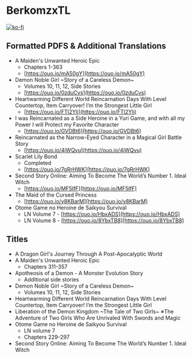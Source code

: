 # BerkomzxTL

[![ko-fi](https://ko-fi.com/img/githubbutton_sm.svg)](https://ko-fi.com/I2I117SQUE)

## Formatted PDFS & Additional Translations
- A Maiden's Unwanted Heroic Epic
  - Chapters 1-363
  - [https://ouo.io/mA50gY](https://ouo.io/mA50gY)
- Demon Noble Girl \~Story of a Careless Demon\~
  - Volumes 10, 11, 12, Side Stories
  - [https://ouo.io/0zduCvs](https://ouo.io/0zduCvs)
- Heartwarming Different World Reincarnation Days With Level Countertop, Item Carryover! I’m the Strongest Little Girl
  - [https://ouo.io/FTI2Ylj](https://ouo.io/FTI2Ylj)
- I was Reincarnated as a Side Heroine in a Yuri Game, and with all my Power I will Protect my Favorite Character
  - [https://ouo.io/GVDBt6](https://ouo.io/GVDBt6)
- Reincarnated as the Narrow-Eyed Character in a Magical Girl Battle Story
  - [https://ouo.io/4jWQvu](https://ouo.io/4jWQvu)
- Scarlet Lily Bond
  - Completed
  - [https://ouo.io/7gRrHWK](https://ouo.io/7gRrHWK)
- Second Story Online: Aiming To Become The World’s Number 1. Ideal Witch
  - [https://ouo.io/MF5IfF](https://ouo.io/MF5IfF)
- The Maid of the Cursed Princess
  - [https://ouo.io/y8KBarM](https://ouo.io/y8KBarM)
- Otome Game no Heroine de Saikyou Survival
  - LN Volume 7 - [https://ouo.io/HbxADS](https://ouo.io/HbxADS)
  - LN Volume 8 - [https://ouo.io/8YbxTB8](https://ouo.io/8YbxTB8)

## Titles
- A Dragon Girl's Journey Through A Post-Apocalyptic World
- A Maiden's Unwanted Heroic Epic
  - Chapters 311-357
- Apotheosis of a Demon - A Monster Evolution Story
  - Additional side stories
- Demon Noble Girl \~Story of a Careless Demon\~
  - Volumes 10, 11, 12, Side Stories
- Heartwarming Different World Reincarnation Days With Level Countertop, Item Carryover! I’m the Strongest Little Girl
- Liberation of the Demon Kingdom \~The Tale of Two Girls\~ ※The Adventure of Two Girls Who Are Unrivaled With Swords and Magic
- Otome Game no Heroine de Saikyou Survival
  - LN volume 7
  - Chapters 229-297
- Second Story Online: Aiming To Become The World’s Number 1. Ideal Witch
